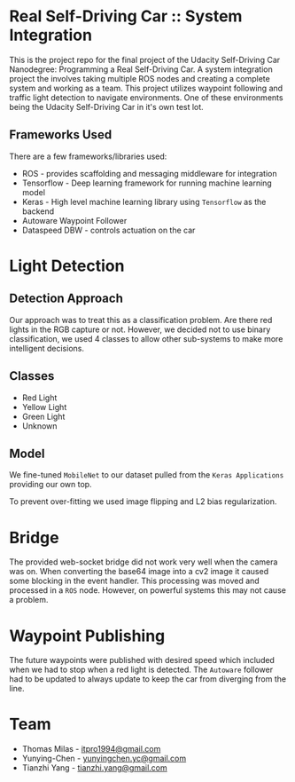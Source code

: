 # Real Self-Driving Car :: System Integration

This is the project repo for the final project of the Udacity Self-Driving Car Nanodegree: Programming a 
Real Self-Driving Car. A system integration project the involves taking multiple ROS nodes and creating
a complete system and working as a team. This project utilizes waypoint following and traffic light detection to navigate
environments. One of these environments being the Udacity Self-Driving Car in it's own test lot.

## Frameworks Used

There are a few frameworks/libraries used:


- ROS - provides scaffolding and messaging middleware for integration
- Tensorflow - Deep learning framework for running machine learning model
- Keras - High level machine learning library using `Tensorflow` as the backend
- Autoware Waypoint Follower 
- Dataspeed DBW - controls actuation on the car

# Light Detection

## Detection Approach

Our approach was to treat this as a classification problem. Are there red lights in the RGB capture
or not. However, we decided not to use binary classification, we used 4 classes to allow other 
sub-systems to make more intelligent decisions.

## Classes

- Red Light
- Yellow Light
- Green Light
- Unknown

## Model

We fine-tuned `MobileNet` to our dataset pulled from the `Keras Applications` providing our own top. 

To prevent over-fitting we used image flipping and L2 bias regularization. 

# Bridge

The provided web-socket bridge did not work very well when the camera was on. When converting the 
base64 image into a cv2 image it caused some blocking in the event handler. This processing was moved
and processed in a `ROS` node. However, on powerful systems this may not cause a problem.

# Waypoint Publishing

The future waypoints were published with desired speed which included when we had to stop when a red light
is detected. The `Autoware` follower had to be updated to always update to keep the car from diverging
from the line.

# Team

- Thomas Milas - itpro1994@gmail.com
- Yunying-Chen - yunyingchen.yc@gmail.com
- Tianzhi Yang - tianzhi.yang@gmail.com
